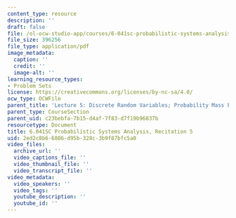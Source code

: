 ```yaml
---
content_type: resource
description: ''
draft: false
file: /ol-ocw-studio-app/courses/6-041sc-probabilistic-systems-analysis-and-applied-probability-fall-2013/2ed2c8b66806d95b328c3b9f87bfc5a0_MIT6_041SCF13_rec05.pdf
file_size: 396256
file_type: application/pdf
image_metadata:
  caption: ''
  credit: ''
  image-alt: ''
learning_resource_types:
- Problem Sets
license: https://creativecommons.org/licenses/by-nc-sa/4.0/
ocw_type: OCWFile
parent_title: 'Lecture 5: Discrete Random Variables; Probability Mass Functions; Expectations'
parent_type: CourseSection
parent_uid: c23bebfa-7b15-d4af-7f83-d7f19b96837b
resourcetype: Document
title: 6.041SC Probabilistic Systems Analysis, Recitation 5
uid: 2ed2c8b6-6806-d95b-328c-3b9f87bfc5a0
video_files:
  archive_url: ''
  video_captions_file: ''
  video_thumbnail_file: ''
  video_transcript_file: ''
video_metadata:
  video_speakers: ''
  video_tags: ''
  youtube_description: ''
  youtube_id: ''
---
```

